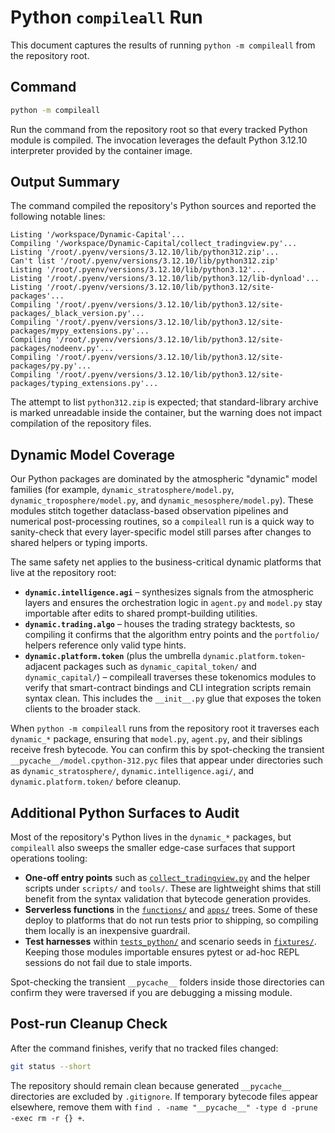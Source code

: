 # Python `compileall` Run

This document captures the results of running `python -m compileall` from the
repository root.

## Command

```bash
python -m compileall
```

Run the command from the repository root so that every tracked Python module is
compiled. The invocation leverages the default Python 3.12.10 interpreter
provided by the container image.

## Output Summary

The command compiled the repository's Python sources and reported the following
notable lines:

```text
Listing '/workspace/Dynamic-Capital'...
Compiling '/workspace/Dynamic-Capital/collect_tradingview.py'...
Listing '/root/.pyenv/versions/3.12.10/lib/python312.zip'...
Can't list '/root/.pyenv/versions/3.12.10/lib/python312.zip'
Listing '/root/.pyenv/versions/3.12.10/lib/python3.12'...
Listing '/root/.pyenv/versions/3.12.10/lib/python3.12/lib-dynload'...
Listing '/root/.pyenv/versions/3.12.10/lib/python3.12/site-packages'...
Compiling '/root/.pyenv/versions/3.12.10/lib/python3.12/site-packages/_black_version.py'...
Compiling '/root/.pyenv/versions/3.12.10/lib/python3.12/site-packages/mypy_extensions.py'...
Compiling '/root/.pyenv/versions/3.12.10/lib/python3.12/site-packages/nodeenv.py'...
Compiling '/root/.pyenv/versions/3.12.10/lib/python3.12/site-packages/py.py'...
Compiling '/root/.pyenv/versions/3.12.10/lib/python3.12/site-packages/typing_extensions.py'...
```

The attempt to list `python312.zip` is expected; that standard-library archive
is marked unreadable inside the container, but the warning does not impact
compilation of the repository files.

## Dynamic Model Coverage

Our Python packages are dominated by the atmospheric "dynamic" model families
(for example, `dynamic_stratosphere/model.py`, `dynamic_troposphere/model.py`,
and `dynamic_mesosphere/model.py`). These modules stitch together
dataclass-based observation pipelines and numerical post-processing routines, so
a `compileall` run is a quick way to sanity-check that every layer-specific
model still parses after changes to shared helpers or typing imports.

The same safety net applies to the business-critical dynamic platforms that live
at the repository root:

- **`dynamic.intelligence.agi`** – synthesizes signals from the atmospheric
  layers and ensures the orchestration logic in `agent.py` and `model.py` stay
  importable after edits to shared prompt-building utilities.
- **`dynamic.trading.algo`** – houses the trading strategy backtests, so
  compiling it confirms that the algorithm entry points and the `portfolio/`
  helpers reference only valid type hints.
- **`dynamic.platform.token`** (plus the umbrella
  `dynamic.platform.token`-adjacent packages such as `dynamic_capital_token/`
  and `dynamic_capital/`) – compileall traverses these tokenomics modules to
  verify that smart-contract bindings and CLI integration scripts remain syntax
  clean. This includes the `__init__.py` glue that exposes the token clients to
  the broader stack.

When `python -m compileall` runs from the repository root it traverses each
`dynamic_*` package, ensuring that `model.py`, `agent.py`, and their siblings
receive fresh bytecode. You can confirm this by spot-checking the transient
`__pycache__/model.cpython-312.pyc` files that appear under directories such as
`dynamic_stratosphere/`, `dynamic.intelligence.agi/`, and
`dynamic.platform.token/` before cleanup.

## Additional Python Surfaces to Audit

Most of the repository's Python lives in the `dynamic_*` packages, but
`compileall` also sweeps the smaller edge-case surfaces that support operations
tooling:

- **One-off entry points** such as
  [`collect_tradingview.py`](../collect_tradingview.py) and the helper scripts
  under `scripts/` and `tools/`. These are lightweight shims that still benefit
  from the syntax validation that bytecode generation provides.
- **Serverless functions** in the [`functions/`](../functions) and
  [`apps/`](../apps) trees. Some of these deploy to platforms that do not run
  tests prior to shipping, so compiling them locally is an inexpensive
  guardrail.
- **Test harnesses** within [`tests_python/`](../tests_python) and scenario
  seeds in [`fixtures/`](../fixtures). Keeping those modules importable ensures
  pytest or ad-hoc REPL sessions do not fail due to stale imports.

Spot-checking the transient `__pycache__` folders inside those directories can
confirm they were traversed if you are debugging a missing module.

## Post-run Cleanup Check

After the command finishes, verify that no tracked files changed:

```bash
git status --short
```

The repository should remain clean because generated `__pycache__` directories
are excluded by `.gitignore`. If temporary bytecode files appear elsewhere,
remove them with `find . -name "__pycache__" -type d -prune -exec rm -r {} +`.
